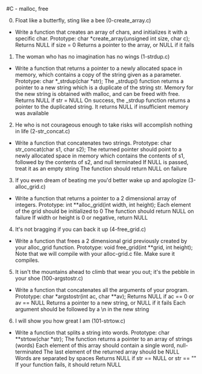 #C - malloc, free		

0. Float like a butterfly, sting like a bee
(0-create_array.c)
		
- Write a function that creates an array of chars, and initializes it with a specific char.
Prototype: char *create_array(unsigned int size, char c);
Returns NULL if size = 0
Returns a pointer to the array, or NULL if it fails
		
1. The woman who has no imagination has no wings
(1-strdup.c)
		
- Write a function that returns a pointer to a newly allocated space in memory, which contains a copy of the string given as a parameter.
Prototype: char *_strdup(char *str);
The _strdup() function returns a pointer to a new string which is a duplicate of the string str. Memory for the new string is obtained with malloc, and can be freed with free.
Returns NULL if str = NULL
On success, the _strdup function returns a pointer to the duplicated string. It returns NULL if insufficient memory was available
		
2. He who is not courageous enough to take risks will accomplish nothing in life
(2-str_concat.c)
		
- Write a function that concatenates two strings.
Prototype: char str_concat(char s1, char s2);
The returned pointer should point to a newly allocated space in memory which contains the contents of s1, followed by the contents of s2, and null terminated
If NULL is passed, treat it as an empty string
The function should return NULL on failure
		
3. If you even dream of beating me you'd better wake up and apologize
(3-alloc_grid.c)
		
- Write a function that returns a pointer to a 2 dimensional array of integers.
Prototype: int **alloc_grid(int width, int height);
Each element of the grid should be initialized to 0
The function should return NULL on failure
If width or height is 0 or negative, return NULL
		
4. It's not bragging if you can back it up
(4-free_grid.c)
		
- Write a function that frees a 2 dimensional grid previously created by your alloc_grid function.
Prototype: void free_grid(int **grid, int height);		
Note that we will compile with your alloc-grid.c file. Make sure it compiles.
		
5. It isn't the mountains ahead to climb that wear you out; it's the pebble in your shoe
(100-argstostr.c)
		
- Write a function that concatenates all the arguments of your program.
Prototype: char *argstostr(int ac, char **av);
Returns NULL if ac == 0 or av == NULL
Returns a pointer to a new string, or NULL if it fails
Each argument should be followed by a \n in the new string  
		
6. I will show you how great I am
(101-strtow.c)
		
- Write a function that splits a string into words.
Prototype: char **strtow(char *str);
The function returns a pointer to an array of strings (words)
Each element of this array should contain a single word, null-terminated
The last element of the returned array should be NULL
Words are separated by spaces
Returns NULL if str == NULL or str == ""
If your function fails, it should return NULL
